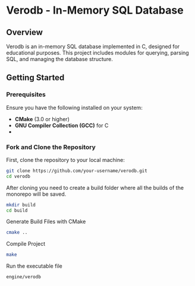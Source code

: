 # Verodb - In-Memory SQL Database

## Overview

Verodb is an in-memory SQL database implemented in C, designed for educational purposes. This project includes modules for querying, parsing SQL, and managing the database structure.

## Getting Started

### Prerequisites

Ensure you have the following installed on your system:

- **CMake** (3.0 or higher)
- **GNU Compiler Collection (GCC)** for C
- 
### Fork and Clone the Repository

First, clone the repository to your local machine:

```sh
git clone https://github.com/your-username/verodb.git
cd verodb
```

After cloning you need to create a build folder where all the builds of the monorepo will be saved.

```sh
mkdir build
cd build
```

Generate Build Files with CMake

```sh
cmake ..
```

Compile Project

```sh
make
```

Run the executable file

```sh
engine/verodb
```
